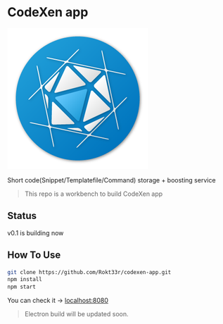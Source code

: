 # CodeXen app
![CodeXen](app-logo.png)

Short code(Snippet/Templatefile/Command) storage + boosting service
> This repo is a workbench to build CodeXen app

## Status
v0.1 is building now

## How To Use

``` sh
git clone https://github.com/Rokt33r/codexen-app.git
npm install
npm start
```

You can check it -> [localhost:8080](http://localhost:8080)

> Electron build will be updated soon.
